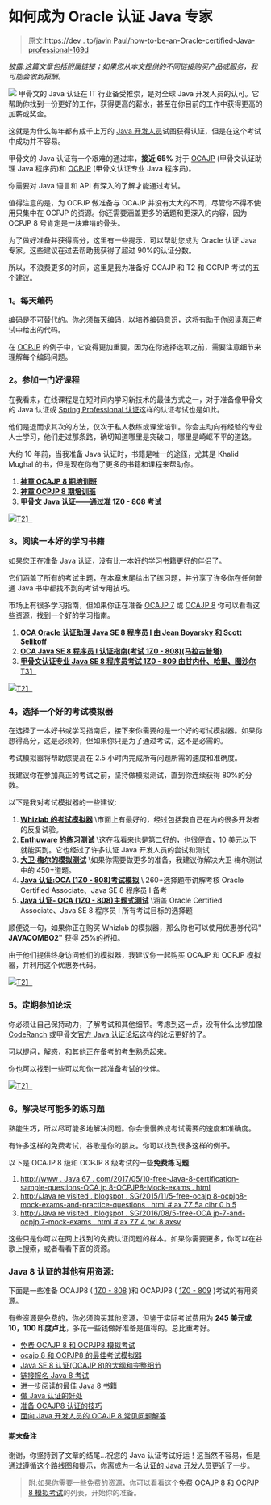 # 如何成为 Oracle 认证 Java 专家

> 原文:[https://dev . to/javin Paul/how-to-be-an-Oracle-certified-Java-professional-169d](https://dev.to/javinpaul/how-to-become-an-oracle-certified-java-professional-169d)

*披露:这篇文章包括附属链接；如果您从本文提供的不同链接购买产品或服务，我可能会收到报酬。*

[![](../Images/9c1cfbf5a441eaa5110ff11d0bf0c000.png)](https://javarevisited.blogspot.com/2019/12/how-to-crack-java-se-11-certification.html#axzz6DnRPtYpg) 
甲骨文的 Java 认证在 IT 行业备受推崇，是对全球 Java 开发人员的认可。它帮助你找到一份更好的工作，获得更高的薪水，甚至在你目前的工作中获得更高的加薪或奖金。

这就是为什么每年都有成千上万的 [Java 开发人员](https://javarevisited.blogspot.com/2018/05/10-tips-to-become-better-java-developer.html)试图获得认证，但是在这个考试中成功并不容易。

甲骨文的 Java 认证有一个艰难的通过率，**接近 65%** 对于 [OCAJP](https://javarevisited.blogspot.com/2017/08/java-se-8-certification-books-ocajp8-ocpjp8.html) (甲骨文认证助理 Java 程序员)和 [OCPJP](https://javarevisited.blogspot.com/2018/07/do-you-need-to-pass-ocajp-before-taking-OCPJP-Java-certification.html#axzz5KQoN3YqB) (甲骨文认证专业 Java 程序员)。

你需要对 Java 语言和 API 有深入的了解才能通过考试。

值得注意的是，为 OCPJP 做准备与 OCAJP 并没有太大的不同，尽管你不得不使用只集中在 OCPJP 的资源。你还需要涵盖更多的话题和更深入的内容，因为 OCPJP 8 号肯定是一块难啃的骨头。

为了做好准备并获得高分，这里有一些提示，可以帮助您成为 Oracle 认证 Java 专家。这些建议在过去帮助我获得了超过 90%的认证分数。

所以，不浪费更多的时间，这里是我为准备好 OCAJP 和 T2 和 OCPJP 考试的五个建议。

### [](#1-code-every-day)1。每天编码

编码是不可替代的。你必须每天编码，以培养编码意识，这将有助于你阅读真正考试中给出的代码。

在 [OCPJP](https://javarevisited.blogspot.com/2017/01/difference-between-ocpjp-8-upgrade-exams-1Z0-813-1Z0-810.html#axzz5TRkZ9aeh) 的例子中，它变得更加重要，因为在你选择选项之前，需要注意细节来理解每个编码问题。

### [](#2-join-a-good-course)2。参加一门好课程

在我看来，在线课程是在短时间内学习新技术的最佳方式之一，对于准备像甲骨文的 Java 认证或 [Spring Professional 认证](https://medium.com/javarevisited/top-5-spring-professional-certification-exam-resources-for-java-developers-3ef9fa42fe13)这样的认证考试也是如此。

他们是退而求其次的方法，仅次于私人教练或课堂培训。你会主动向有经验的专业人士学习，他们走过那条路，确切知道哪里是突破口，哪里是崎岖不平的道路。

大约 10 年前，当我准备 Java 认证时，书籍是唯一的途径，尤其是 Khalid Mughal 的书，但是现在你有了更多的书籍和课程来帮助你。

1.  [**神童 OCAJP 8 期培训班**](http://shareasale.com/r.cfm?b=1130601&u=880419&m=43514&urllink=&afftrack=)
2.  [**神童 OCPJP 8 期培训班**](http://shareasale.com/r.cfm?b=1130600&u=880419&m=43514&urllink=&afftrack=)
3.  [**甲骨文 Java 认证——通过准 1Z0 - 808 考试**](https://click.linksynergy.com/fs-bin/click?id=JVFxdTr9V80&subid=0&offerid=323058.1&type=10&tmpid=14538&RD_PARM1=https%3A%2F%2Fwww.udemy.com%2Foracle-java-associate-certification-exam-course-1z0-808%2F)

[![](../Images/d961baaf2d11e22bfde56713c9eb6f74.png)T2】](http://OCAJP%208%20training%20course)

### [](#3-read-a-good-study-book)3。阅读一本好的学习书籍

如果您正在准备 Java 认证，没有比一本好的学习书籍更好的伴侣了。

它们涵盖了所有的考试主题，在本章末尾给出了练习题，并分享了许多你在任何普通 Java 书中都找不到的考试专用技巧。

市场上有很多学习指南，但如果你正在准备 [OCAJP 7](http://www.java67.com/2016/07/3-best-books-to-prepare-ocajp-7-1z0-803.html) 或 [OCAJP 8](https://javarevisited.blogspot.com/2017/07/ocajp-8-faq-oracle-certified-associate-certification-1z0-808-exam.html) 你可以看看这些资源，找到一个好的学习指南。

1.  [**OCA Oracle 认证助理 Java SE 8 程序员 I 由 Jean Boyarsky 和 Scott Selikoff**](http://www.amazon.com/OCA-Certified-Associate-Programmer-1Z0-808/dp/1118957407?tag=javamysqlanta-20)
2.  [**OCA Java SE 8 程序员 I 认证指南(考试 1Z0 - 808)(马拉古普塔)**](https://www.amazon.com/OCA-Java-Programmer-Certification-Guide/dp/1617293253?tag=javamysqlanta-20)
3.  [**甲骨文认证专业 Java SE 8 程序员考试 1Z0 - 809 由甘内什、哈里、图沙尔**T3】](https://www.amazon.com/Oracle-Certified-Professional-Programmer-1Z0-809/dp/1484218353/?tag=javamysqlanta-20)

[![](../Images/3154607aa4855a4e29626244fb3af8b2.png)T2】](https://www.amazon.com/OCP-Certified-Professional-Programmer-1Z0-809/dp/1119067901?tag=javamysqlanta-2)

### [](#4-choose-a-good-exam-simulator)4。选择一个好的考试模拟器

在选择了一本好书或学习指南后，接下来你需要的是一个好的考试模拟器。如果你想得高分，这是必须的，但如果你只是为了通过考试，这不是必需的。

考试模拟器将帮助您提高在 2.5 小时内完成所有问题所需的速度和准确度。

我建议你在参加真正的考试之前，坚持做模拟测试，直到你连续获得 80%的分数。

以下是我对考试模拟器的一些建议:

1.  [**Whizlab 的考试模拟器**](http://shrsl.com/?g0ce) \市面上有最好的，经过包括我自己在内的很多开发者的反复试验。
2.  [**Enthuware 的练习测试**](https://enthuware.com/index.php/java-mock-exams/oracle-certified-professional/java-se-8-1z0-809) \这在我看来也是第二好的，也很便宜，10 美元以下就能买到。它也经过了许多认证 Java 开发人员的尝试和测试
3.  [**大卫·梅尔的模拟测试**](https://www.certification-questions.com/java8-dumps/1Z0-808-dumps.html?affiliateCode=fcff36fd-557a-4713-abf6-973e9924770f&utm_source=Javin&utm_medium=affiliate&utm_campaign=affiliate) \如果你需要做更多的准备，我建议你解决大卫·梅尔测试中的 450+道题。
4.  [**Java 认证:OCA (1Z0 - 808)考试模拟**](https://click.linksynergy.com/fs-bin/click?id=JVFxdTr9V80&subid=0&offerid=323058.1&type=10&tmpid=14538&RD_PARM1=https%3A%2F%2Fwww.udemy.com%2Fjava-oca%2F) \ 260+选择题带讲解考核 Oracle Certified Associate、Java SE 8 程序员 I 备考
5.  [**Java 认证- OCA (1Z0 - 808)主题式测试**](https://click.linksynergy.com/fs-bin/click?id=JVFxdTr9V80&subid=0&offerid=323058.1&type=10&tmpid=14538&RD_PARM1=https%3A%2F%2Fwww.udemy.com%2Fjava-ocajp%2F) \涵盖 Oracle Certified Associate、Java SE 8 程序员 I 所有考试目标的选择题

顺便说一句，如果你正在购买 Whizlab 的模拟器，那么你也可以使用优惠券代码" **JAVACOMBO2"** 获得 25%的折扣。

由于他们提供终身访问他们的模拟器，我建议你一起购买 OCAJP 和 OCPJP 模拟器，并利用这个优惠券代码。

[![](../Images/85e2150c6c0c83eb35df0118ff9f7a4d.png)T2】](http://shrsl.com/?g0ce)

### [](#5-regularly-participate-in-forums)5。定期参加论坛

你必须让自己保持动力，了解考试和其他细节。考虑到这一点，没有什么比参加像 [CodeRanch](http://coderanch.com/) 或甲骨文[官方 Java 认证论坛](https://community.oracle.com/community/technology_network_community/certification/)这样的论坛更好的了。

可以提问，解惑，和其他正在备考的考生熟悉起来。

你也可以找到一些可以和你一起准备考试的伙伴。

[![](../Images/9057a07501e9bb69d879175f712e2658.png)T2】](https://javarevisited.blogspot.com/2015/01/top-5-java-forums-for-programmers.html)

### [](#6-solve-as-many-practice-questions-as-possible)6。解决尽可能多的练习题

熟能生巧，所以尽可能多地解决问题。你会慢慢养成考试需要的速度和准确度。

有许多这样的免费考试，谷歌是你的朋友。你可以找到很多这样的例子。

以下是 OCAJP 8 级和 OCPJP 8 级考试的一些**免费练习题**:

1.  [http://www . Java 67 . com/2017/05/10-free-Java-8-certification-sample-questions-OCA jp 8-OCPJP8-Mock-exams . html](http://www.java67.com/2017/05/10-free-java-8-certification-sample-questions-OCAJP8-OCPJP8-Mock-Exams.html)
2.  [http://Java re visited . blogspot . SG/2015/11/5-free-ocajp 8-ocpjp8-mock-exams-and-practice-questions . html # ax ZZ 5a clhr 0 b 5](http://javarevisited.blogspot.sg/2015/11/5-free-ocajp8-ocpjp8-mock-exams-and-practice-questions.html#axzz5ACLhR0b5)
3.  [http://Java re visited . blogspot . SG/2016/08/5-free-OCA jp-7-and-ocpjp 7-mock-exams . html # ax ZZ 4 pxl 8 axsv](http://javarevisited.blogspot.sg/2016/08/5-free-ocajp-7-and-ocpjp7-mock-exams.html#axzz4pXl8Axsv)

这些只是你可以在网上找到的免费认证问题的样本。如果你需要更多，你可以在谷歌上搜索，或者看看下面的资源。

### Java 8 认证的其他有用资源:

下面是一些准备 OCAJP8 ( [1Z0 - 808](http://javarevisited.blogspot.com/2017/04/ocajp-1z0-808-best-books-and-mock-exams-Java8-certification.html) )和 OCAPJP8 ( [1Z0 - 809](http://www.java67.com/2017/05/top-5-books-for-ocajp8-and-ocpjp8-Java-8-certification-exam.html) )考试的有用资源。

有些资源是免费的，你必须购买其他资源，但鉴于实际考试费用为 **245 美元或 10，100 印度卢比**，多花一些钱做好准备是值得的。总比重考好。

*   [免费 OCAJP 8 和 OCPJP8 模拟考试](http://javarevisited.blogspot.com/2015/11/5-free-ocajp8-ocpjp8-mock-exams-and-practice-questions.html)
*   [ocajp 8 和 OCPJP8 的最佳考试模拟器](http://javarevisited.blogspot.com/2016/11/top-5-java-8-practice-test-and-exam-simulators-best-OCAJP-OCAPJP.html)
*   [Java SE 8 认证(OCAJP 8)的大纲和完整细节](https://education.oracle.com/pls/web_prod-plq-dad/db_pages.getpage?page_id=5001&get_params=p_exam_id:1Z0-809)
*   [链接报名 Java 8 考试](http://www.pearsonvue.com/oracle/)
*   [进一步阅读的最佳 Java 8 书籍](http://www.java67.com/2015/07/5-books-learn-java-8-functional-programming.html)
*   [做 Java 认证的好处](http://javarevisited.blogspot.com/2014/01/does-java-certifications-like-scjp-ocjp-ocpjp-helps-carrer-job-interviews.html)
*   [准备 OCAJP8 认证的技巧](http://javarevisited.blogspot.com/2016/12/5-tips-to-prepare-for-oracle-java-certifications-OCAJP-OCPJP-exams.html)
*   [面向 Java 开发人员的 OCAJP 8 常见问题解答](https://javarevisited.blogspot.com/2017/07/ocajp-8-faq-oracle-certified-associate-certification-1z0-808-exam.html)

#### [](#closing-notes)期末备注

谢谢，你坚持到了文章的结尾...祝您的 Java 认证考试好运！这当然不容易，但是通过遵循这个路线图和提示，你离成为一名[认证的 Java 开发人员](https://javarevisited.blogspot.com/2018/07/why-become-certified-java-programmer.html)更近了一步。

> 附:如果你需要一些免费的资源，你可以看看这个[免费 OCAJP 8 和 OCPJP 8 模拟考试](https://javarevisited.blogspot.com/2015/11/5-free-ocajp8-ocpjp8-mock-exams-and-practice-questions.html)的列表，开始你的准备。
